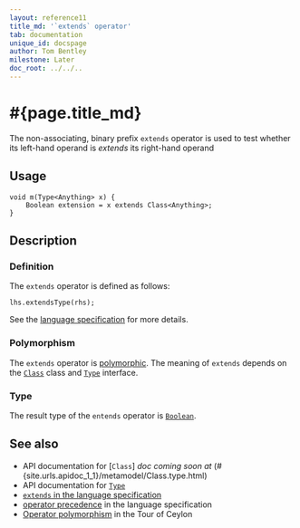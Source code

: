 ```yaml
---
layout: reference11
title_md: '`extends` operator'
tab: documentation
unique_id: docspage
author: Tom Bentley
milestone: Later
doc_root: ../../..
---
```


# #{page.title_md}

The non-associating, binary prefix `extends` operator is used to test whether its 
left-hand operand is *extends* its right-hand operand

## Usage 

<!-- check:none -->
<!-- try: -->
    void m(Type<Anything> x) {
        Boolean extension = x extends Class<Anything>;
    }

## Description

### Definition

The `extends` operator is defined as follows:

<!-- check:none -->
<!-- try: -->
    lhs.extendsType(rhs);

See the [language specification](#{site.urls.spec_current}#equalitycomparison) for more details.

### Polymorphism

The `extends` operator is [polymorphic](#{page.doc_root}/reference/operator/operator-polymorphism). 
The meaning of `extends` depends on the 
[`Class`](#{site.urls.apidoc_1_1}/metamodel/Class.type.html) class and 
[`Type`](#{site.urls.apidoc_1_1}/metamodel/Type.type.html) interface.

### Type

The result type of the `entends` operator is [`Boolean`](#{site.urls.apidoc_1_1}/Boolean.type.html).

## See also

* API documentation for [`Class`] _doc coming soon at_ (#{site.urls.apidoc_1_1}/metamodel/Class.type.html)
* API documentation for [`Type`](#{site.urls.apidoc_1_1}/metamodel/Type.type.html)
* [`extends` in the language specification](#{site.urls.spec_current}#equalitycomparison)
* [operator precedence](#{site.urls.spec_current}#operatorprecedence) in the 
  language specification
* [Operator polymorphism](#{page.doc_root}/tour/language-module/#operator_polymorphism) 
  in the Tour of Ceylon

